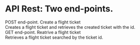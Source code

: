 # API Rest: Two end-points.   
POST end-point. Create a flight ticket   
Creates a flight ticket and retrieves the created ticket with the id.   
GET end-point. Reatrive a flight ticket   
Retrieves a flight ticket searched by the ticket id.

